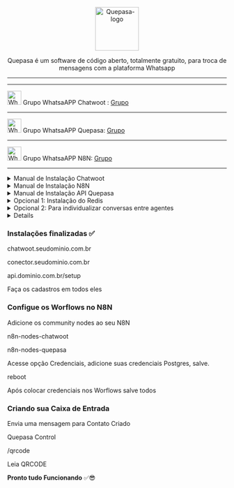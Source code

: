 <p align="center">
	<img src="https://github.com/nocodeleaks/quepasa/raw/main/src/assets/favicon.png" alt="Quepasa-logo" width="100" />	
	<p align="center">Quepasa é um software de código aberto, totalmente gratuito, para troca de mensagens com a plataforma Whatsapp</p>
</p>
<hr />
<p align="left">
</p>
<hr />
<p align="left">
	<img src="https://whatsapp.com/favicon.ico" alt="WhatsAPP-logo" width="32" />
	<span>Grupo WhatsaAPP Chatwoot : </span>
	<a href="https://chat.whatsapp.com/CLKge3hmHmmBcIL04mBzmT" target="_blank">Grupo</a>
<hr />
<p align="left">
	<img src="https://whatsapp.com/favicon.ico" alt="WhatsAPP-logo" width="32" />
	<span>Grupo WhatsaAPP Quepasa: </span>
	<a href="https://chat.whatsapp.com/Cv5WfmujRzE09yQ6hagYim" target="_blank">Grupo</a>
</p>
<hr />
<p align="left">
	<img src="https://whatsapp.com/favicon.ico" alt="WhatsAPP-logo" width="32" />
	<span>Grupo WhatsaAPP N8N: </span>
	<a href="https://telinkei.com/gp-n8n-zap" target="_blank">Grupo</a>
</p>
<hr />
<details>
<summary>Manual de Instalação Chatwoot</summary>

### Atualize sua máquina com os últimos pacotes

`sudo apt update && apt upgrade -y`

### Baixe o instalador automático do Chatwoot

`wget https://get.chatwoot.app/linux/install.sh`

### Execute a permisão no arquivo install.sh

`chmod +x install.sh`

### Inicie a instalação, digite "yes" para SSL, em seguida digite seu dominio e prossiga confimando com yes.
### Esse processo vai levar média ~ 15

./install.sh --install

Use as opções abaixo

yes

chatwoot.dominio.com.br

contato@dominio.com.br

yes para todos

</details>

<details>
<summary>Manual de Instalação N8N</summary>

cd

sudo npm install -g n8n@0.230.3

npm install pm2 -g

wget https://dl.google.com/linux/direct/google-chrome-stable_current_amd64.deb

sudo apt install ./google-chrome-stable_current_amd64.deb

sudo nano /etc/nginx/sites-available/n8n

```bash
server {
  server_name conector.dominio.com;
  
  underscores_in_headers on;

  location / {

   proxy_pass http://127.0.0.1:5678;
   proxy_pass_header Authorization;
   proxy_set_header Upgrade $http_upgrade;
   proxy_set_header Connection "upgrade";
   proxy_set_header Host $host;
   proxy_set_header X-Forwarded-Proto $scheme;
   proxy_set_header X-Forwarded-Ssl on; # Optional
   proxy_set_header X-Real-IP $remote_addr;
   proxy_set_header X-Forwarded-For $proxy_add_x_forwarded_for;
   proxy_http_version 1.1;
   proxy_set_header Connection "";
   proxy_buffering off;
   client_max_body_size 0;
   proxy_read_timeout 36000s;
   proxy_redirect off;
  }
  add_header Strict-Transport-Security "max-age=31536000; includeSubDomains" always;
  ssl_protocols TLSv1.2 TLSv1.3;
} 
  ```

sudo ln -s /etc/nginx/sites-available/n8n /etc/nginx/sites-enabled

sudo certbot --nginx

sudo service nginx restart

pm2 start n8n --cron-restart="0 0 * * *" -- start


### EXECUTE COMANDO ABAIXO PARA NÃO CAIR QUANDO REINICIAR A VPS

sudo pm2 startup ubuntu -u root && sudo pm2 startup ubuntu -u root --hp /root && sudo pm2 save

cd /root/.n8n

nano .env

Altere as seguintes variaveis baixo no arquivo .env

C8Q_QP_DEFAULT_USER=coloque email do Quepasa

C8Q_QP_BOTTITLE=Nome da Plataforma

C8Q_CW_PUBLIC_URL=domniochatwoot

C8Q_QP_CONTACT=Seu email

C8Q_QP_CONTACT=Seu email

WEBHOOK_URL=https://conector.dominio.com.br

N8N_EDITOR_BASE_URL=https://conector.dominio.com.br

```
C8Q_SINGLETHREAD=false
C8Q_QUEPASAINBOXCONTROL=1001
C8Q_GETCHATWOOTCONTACTS=1002
C8Q_QUEPASACHATCONTROL=1003
C8Q_CHATWOOTPROFILEUPDATE=1004
C8Q_POSTTOWEBCALLBACK=1005
C8Q_POSTTOCHATWOOT=1006
C8Q_CHATWOOTTOQUEPASAGREETINGS=1007
C8Q_CW_PUBLIC_URL="chatwoot.seudominio.com.br"
C8Q_QP_DEFAULT_USER="contato@seudominio.com.br"
C8Q_QP_BOTTITLE="Chatwoot"
C8Q_QP_CONTACT="contato@seudominio.com.br"
N8N_EDITOR_BASE_URL="https://conector.dominio.com.br"
WEBHOOK_URL="https://conector.dominio.com.br"
```

# Cria um link simbólico chamado ".env" que aponta para o arquivo "./.n8n/.env" no sistema de arquivos.
ln -s ./.n8n/.env .env

pm2 restart all --update-env

</details>

<details>
<summary>Manual de Instalação API Quepasa</summary>

cd

```
git clone https://github.com/nocodeleaks/quepasa /opt/quepasa-source
bash /opt/quepasa-source/helpers/install.sh
bash /opt/quepasa-source/helpers/update-workflows.sh
```

sudo nano /etc/nginx/sites-available/quepasa

```bash
server {

  server_name quepasa.dominio.com.br;

  location / {

    proxy_pass http://127.0.0.1:31000;

    proxy_http_version 1.1;

    proxy_set_header Upgrade $http_upgrade;

    proxy_set_header Connection 'upgrade';

    proxy_set_header Host $host;

    proxy_set_header X-Real-IP $remote_addr;

    proxy_set_header X-Forwarded-Proto $scheme;

    proxy_set_header X-Forwarded-For $proxy_add_x_forwarded_for;
    
    proxy_cache_bypass $http_upgrade;

  }

  }
```

sudo ln -s /etc/nginx/sites-available/quepasa /etc/nginx/sites-enabled

sudo certbot --nginx

sudo service nginx restart

### Ativando SSL da API Quepasa

nano /opt/quepasa-source/src/.env

Adicione na linha 1 `APP_TITLE=Nome da Sua Empresa`

Alterar linha 2 de `WEBSOCKETSSL=false` para `WEBSOCKETSSL=true`

Alterar linha 8 para `REMOVEDIGIT9=true`

systemctl restart quepasa

</details>

<details>
<summary>Opcional 1: Instalação do Redis</summary>

sudo add-apt-repository ppa:redislabs/redis

sudo apt update

sudo apt install redis

sudo apt-get install libvips
</details>

<details>
<summary>Opcional 2: Para individualizar conversas entre agentes</summary>

```bash

mv /home/chatwoot/chatwoot/app/javascript/dashboard/components/ChatList.vue /home/chatwoot/chatwoot/app/javascript/dashboard/components/ChatList.vue.old

```

cd /home/chatwoot/chatwoot/app/javascript/dashboard/components

```bash

wget "https://raw.githubusercontent.com/EngajamentoFlow/quepasa/main/ChatList.vue"

```

Após alterações acima, rebuildar seu Chatwoot

sudo -i -u chatwoot

cd chatwoot

rake assets:precompile RAILS_ENV=production

exit

systemctl daemon-reload && systemctl restart chatwoot.target

</details>

<details>
</summary>Opcinal 3: Alterando Idioma e ativando sua tela de cadastro</summary>

nano /home/chatwoot/chatwoot/.env

Altere a linha:

`DEFAULT_LOCALE=pt_BR` para `ENABLE_ACCOUNT_SIGNUP=true`

`systemctl daemon-reload && systemctl restart chatwoot.target`

Acesse: seudominio.com.br

Faça seu cadastro

### Habilitando configurações ocultas do Chatwoot no banco de dados PostgreSQL

```bash
sudo -i -u postgres psql
\c chatwoot_production
```

```bash
update installation_configs set locked = false;
```

```bash
\q
```

NOMES CHATWOOT TERMOS E POLITICA DE PRIVACIDADE

**Acesse super Admin**

https://seudominio.com.br/super_admin

Opção>installation_configs

```bash
LOGO
LOGO_THUMBNAIL
NOMES CHATWOOT:
```

### Alterando nomes na Plataforma

```bash
INSTALLATION_NAME
BRAND_NAME
TERMOS E POLITICA DE PRIVACIDADE
TERMS_URL
PRIVACY_URL
BRAND_URL
WIDGET_BRAND_URL
```
</details>

### Instalações finalizadas ✅

chatwoot.seudominio.com.br

conector.seudominio.com.br

api.dominio.com.br/setup

Faça os cadastros em todos eles

### Configue os Worflows no N8N

Adicione os community nodes ao seu N8N

n8n-nodes-chatwoot

n8n-nodes-quepasa

Acesse opção Credenciais, adicione suas credenciais Postgres, salve.

reboot

Após colocar credenciais nos Worflows salve todos 

### Criando sua Caixa de Entrada

Envia uma mensagem para Contato Criado

Quepasa Control

/qrcode

Leia QRCODE

**Pronto tudo Funcionando** ✅😎
